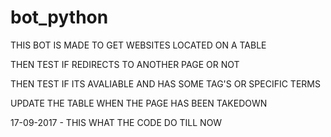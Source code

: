 # bot_python

THIS BOT IS MADE TO GET WEBSITES LOCATED ON A TABLE

THEN TEST IF REDIRECTS TO ANOTHER PAGE OR NOT

THEN TEST IF ITS AVALIABLE AND HAS SOME TAG'S OR SPECIFIC TERMS

UPDATE THE TABLE WHEN THE PAGE HAS BEEN TAKEDOWN

17-09-2017 - THIS WHAT THE CODE DO TILL NOW
